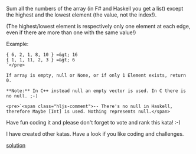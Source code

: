 Sum all the numbers of the array (in F# and Haskell you get a list) except the highest and the lowest element (the value, not the index!).

(The highest/lowest element is respectively only one element at each edge, even if there are more than one with the same value!)

Example:

    { 6, 2, 1, 8, 10 } =&gt; 16
    { 1, 1, 11, 2, 3 } =&gt; 6
    `</pre>

    If array is empty, null or None, or if only 1 Element exists, return 0.

    **Note:** In C++ instead null an empty vector is used. In C there is no null. ;-)

    <pre>`<span class="hljs-comment">-- There's no null in Haskell, therefore Maybe [Int] is used. Nothing represents null.</span>

Have fun coding it and please don't forget to vote and rank this kata! :-) 

I have created other katas. Have a look if you like coding and challenges.

[solution](../solution/Sum\%20without\%20highest\%20and\%20lowest\%20number.js)